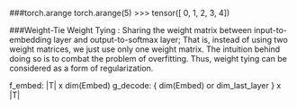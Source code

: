 ###torch.arange
    torch.arange(5)
    >>> tensor([ 0,  1,  2,  3,  4])

###Weight-Tie 
Weight Tying : Sharing the weight matrix between input-to-embedding layer and output-to-softmax layer; That is, instead of using two weight matrices, we just use only one weight matrix. The intuition behind doing so is to combat the problem of overfitting. Thus, weight tying can be considered as a form of regularization.

f_embed: |T| x dim(Embed) 
g_decode: { dim(Embed) or dim_last_layer } x |T|
